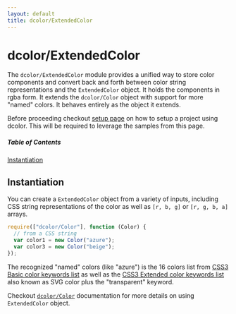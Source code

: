 ```yaml
---
layout: default
title: dcolor/ExtendedColor
---
```


# dcolor/ExtendedColor

The `dcolor/ExtendedColor` module provides a unified way to store color components and convert back and forth between
color string representations and the `ExtendedColor` object. It holds the components in rgba form. It extends
the `dcolor/Color` object with support for more "named" colors. It behaves entirely as the object it extends.

Before proceeding checkout [setup page](setup) on how to setup a project using dcolor. This will be required to leverage the samples from this page.

##### Table of Contents
[Instantiation](#instantiation)

<a name="instantiation"></a>
## Instantiation

You can create a `ExtendedColor` object from a variety of inputs, including CSS string representations of the color as well
 as `[r, b, g]` or `[r, g, b, a]` arrays.

```js
require(["dcolor/Color"], function (Color) {
  // from a CSS string
  var color1 = new Color("azure");
  var color3 = new Color("beige");
});
```

The recognized "named" colors (like "azure") is the 16 colors list from [CSS3 Basic color keywords list](http://www.w3.org/TR/css3-color/#html4)
as well as the [CSS3 Extended color keywords list](http://www.w3.org/TR/css3-color/#svg-color) also known as SVG color plus the "transparent" keyword.

Checkout [`dcolor/Color`](Color) documentation for more details on using `ExtendedColor` object.


